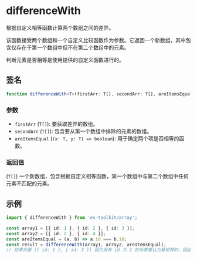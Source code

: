 # differenceWith

根据自定义相等函数计算两个数组之间的差异。

该函数接受两个数组和一个自定义比较函数作为参数。它返回一个新数组，其中包含仅存在于第一个数组中但不在第二个数组中的元素。

判断元素是否相等是使用提供的自定义函数进行的。

## 签名

```typescript
function differenceWith<T>(firstArr: T[], secondArr: T[], areItemsEqual: (x: T, y: T) => boolean): T[];
```

### 参数

- `firstArr` (`T[]`): 要获取差异的数组。
- `secondArr` (`T[]`): 包含要从第一个数组中排除的元素的数组。
- `areItemsEqual` (`(x: T, y: T) => boolean`): 用于确定两个项是否相等的函数。

### 返回值

(`T[]`) 一个新数组，包含根据自定义相等函数，第一个数组中与第二个数组中任何元素不匹配的元素。

## 示例

```typescript
import { differenceWith } from 'es-toolkit/array';

const array1 = [{ id: 1 }, { id: 2 }, { id: 3 }];
const array2 = [{ id: 2 }, { id: 4 }];
const areItemsEqual = (a, b) => a.id === b.id;
const result = differenceWith(array1, array2, areItemsEqual);
// 结果将是 [{ id: 1 }, { id: 3 }] 因为具有 id 为 2 的元素被认为是相等的，因此被排除在结果之外。
```
